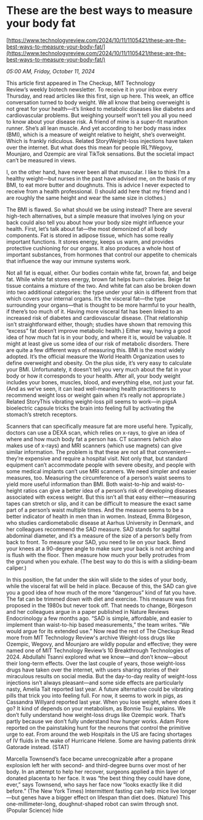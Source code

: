 # These are the best ways to measure your body fat

[https://www.technologyreview.com/2024/10/11/1105421/these-are-the-best-ways-to-measure-your-body-fat/](https://www.technologyreview.com/2024/10/11/1105421/these-are-the-best-ways-to-measure-your-body-fat/)

*05:00 AM, Friday, October 11, 2024*

This article first appeared in The Checkup, MIT Technology Review’s weekly biotech newsletter. To receive it in your inbox every Thursday, and read articles like this first, sign up here. This week, an office conversation turned to body weight. We all know that being overweight is not great for your health—it’s linked to metabolic diseases like diabetes and cardiovascular problems. But weighing yourself won’t tell you all you need to know about your disease risk.  A friend of mine is a super-fit marathon runner. She’s all lean muscle. And yet according to her body mass index (BMI), which is a measure of weight relative to height, she’s overweight. Which is frankly ridiculous. Related StoryWeight-loss injections have taken over the internet. But what does this mean for people IRL?Wegovy, Mounjaro, and Ozempic are viral TikTok sensations. But the societal impact can’t be measured in views.

I, on the other hand, have never been all that muscular. I like to think I’m a healthy weight—but nurses in the past have advised me, on the basis of my BMI, to eat more butter and doughnuts. This is advice I never expected to receive from a health professional. (I should add here that my friend and I are roughly the same height and wear the same size in clothes.)

The BMI is flawed. So what should we be using instead? There are several high-tech alternatives, but a simple measure that involves lying on your back could also tell you about how your body size might influence your health. First, let’s talk about fat—the most demonized of all body components. Fat is stored in adipose tissue, which has some really important functions. It stores energy, keeps us warm, and provides protective cushioning for our organs. It also produces a whole host of important substances, from hormones that control our appetite to chemicals that influence the way our immune systems work.

Not all fat is equal, either. Our bodies contain white fat, brown fat, and beige fat. While white fat stores energy, brown fat helps burn calories. Beige fat tissue contains a mixture of the two. And white fat can also be broken down into two additional categories: the type under your skin is different from that which covers your internal organs. It’s the visceral fat—the type surrounding your organs—that is thought to be more harmful to your health, if there’s too much of it. Having more visceral fat has been linked to an increased risk of diabetes and cardiovascular disease. (That relationship isn’t straightforward either, though; studies have shown that removing this “excess” fat doesn’t improve metabolic health.) Either way, having a good idea of how much fat is in your body, and where it is, would be valuable. It might at least give us some idea of our risk of metabolic disorders. There are quite a few different ways of measuring this. BMI is the most widely adopted. It’s the official measure the World Health Organization uses to define overweight and obesity. On the plus side, it’s very easy to calculate your BMI. Unfortunately, it doesn’t tell you very much about the fat in your body or how it corresponds to your health. After all, your body weight includes your bones, muscles, blood, and everything else, not just your fat. (And as we’ve seen, it can lead well-meaning health practitioners to recommend weight loss or weight gain when it’s really not appropriate.) Related StoryThis vibrating weight-loss pill seems to work—in pigsA bioelectric capsule tricks the brain into feeling full by activating the stomach’s stretch receptors.

Scanners that can specifically measure fat are more useful here. Typically, doctors can use a DEXA scan, which relies on x-rays, to give an idea of where and how much body fat a person has. CT scanners (which also makes use of x-rays) and MRI scanners (which use magnets) can give similar information. The problem is that these are not all that convenient—they’re expensive and require a hospital visit. Not only that, but standard equipment can’t accommodate people with severe obesity, and people with some medical implants can’t use MRI scanners. We need simpler and easier measures, too. Measuring the circumference of a person’s waist seems to yield more useful information than BMI. Both waist-to-hip and waist-to-height ratios can give a better idea of a person’s risk of developing diseases associated with excess weight. But this isn’t all that easy either—measuring tapes can stretch or slip, and it can be difficult to measure the exact same part of a person’s waist multiple times. And the measure seems to be a better indicator of health in men than in women. Instead, Emma Börgeson, who studies cardiometabolic disease at Aarhus University in Denmark, and her colleagues recommend the SAD measure. SAD stands for sagittal abdominal diameter, and it’s a measure of the size of a person’s belly from back to front. To measure your SAD, you need to lie on your back. Bend your knees at a 90-degree angle to make sure your back is not arching and is flush with the floor. Then measure how much your belly protrudes from the ground when you exhale. (The best way to do this is with a sliding-beam caliper.)

In this position, the fat under the skin will slide to the sides of your body, while the visceral fat will be held in place. Because of this, the SAD can give you a good idea of how much of the more “dangerous” kind of fat you have. The fat can be trimmed down with diet and exercise. This measure was first proposed in the 1980s but never took off. That needs to change, Börgeson and her colleagues argue in a paper published in Nature Reviews Endocrinology a few months ago. “SAD is simple, affordable, and easier to implement than waist-to-hip based measurements,” the team writes. “We would argue for its extended use.”  Now read the rest of The Checkup Read more from MIT Technology Review's archive Weight-loss drugs like Ozempic, Wegovy, and Mounjaro are wildly popular and effective; they were named one of MIT Technology Review’s 10 Breakthrough Technologies of 2024. Abdullahi Tsanni explored what we know—and don’t know—about their long-term effects. Over the last couple of years, those weight-loss drugs have taken over the internet, with users sharing stories of their miraculous results on social media. But the day-to-day reality of weight-loss injections isn’t always pleasant—and some side effects are particularly nasty, Amelia Tait reported last year. A future alternative could be vibrating pills that trick you into feeling full. For now, it seems to work in pigs, as Cassandra Willyard reported last year. When you lose weight, where does it go? It kind of depends on your metabolism, as Bonnie Tsui explains. We don’t fully understand how weight-loss drugs like Ozempic work. That’s partly because we don’t fully understand how hunger works. Adam Piore reported on the painstaking hunt for the neurons that control the primitive urge to eat. From around the web Hospitals in the US are facing shortages of IV fluids in the wake of Hurricane Helene. Some are having patients drink Gatorade instead. (STAT)

Marcella Townsend’s face became unrecognizable after a propane explosion left her with second- and third-degree burns over most of her body. In an attempt to help her recover, surgeons applied a thin layer of donated placenta to her face. It was “the best thing they could have done, ever,” says Townsend, who says her face now “looks exactly like it did before.” (The New York Times) Intermittent fasting can help mice live longer—but genes have a bigger effect on lifespan than diet does. (Nature) This one-millimeter-long, doughnut-shaped robot can swim through snot. (Popular Science) hide


